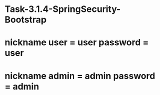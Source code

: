 # Task-3.1.4-SpringSecurity-Bootstrap
# nickname user = user  password = user
# nickname admin = admin  password = admin
